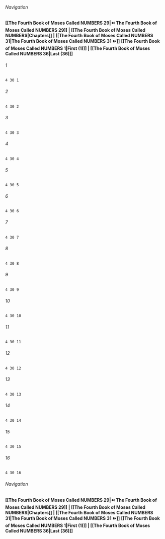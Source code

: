 
###### Navigation
**[[The Fourth Book of Moses Called NUMBERS 29|⏪ The Fourth Book of Moses Called NUMBERS 29]] | [[The Fourth Book of Moses Called NUMBERS|Chapters]] | [[The Fourth Book of Moses Called NUMBERS 31|The Fourth Book of Moses Called NUMBERS 31 ⏩]]**
**[[The Fourth Book of Moses Called NUMBERS 1|First (1)]] | [[The Fourth Book of Moses Called NUMBERS 36|Last (36)]]**

###### 1
``` verse
4 30 1 
```
###### 2
``` verse
4 30 2 
```
###### 3
``` verse
4 30 3 
```
###### 4
``` verse
4 30 4 
```
###### 5
``` verse
4 30 5 
```
###### 6
``` verse
4 30 6 
```
###### 7
``` verse
4 30 7 
```
###### 8
``` verse
4 30 8 
```
###### 9
``` verse
4 30 9 
```
###### 10
``` verse
4 30 10 
```
###### 11
``` verse
4 30 11 
```
###### 12
``` verse
4 30 12 
```
###### 13
``` verse
4 30 13 
```
###### 14
``` verse
4 30 14 
```
###### 15
``` verse
4 30 15 
```
###### 16
``` verse
4 30 16 
```

###### Navigation
**[[The Fourth Book of Moses Called NUMBERS 29|⏪ The Fourth Book of Moses Called NUMBERS 29]] | [[The Fourth Book of Moses Called NUMBERS|Chapters]] | [[The Fourth Book of Moses Called NUMBERS 31|The Fourth Book of Moses Called NUMBERS 31 ⏩]]**
**[[The Fourth Book of Moses Called NUMBERS 1|First (1)]] | [[The Fourth Book of Moses Called NUMBERS 36|Last (36)]]**

